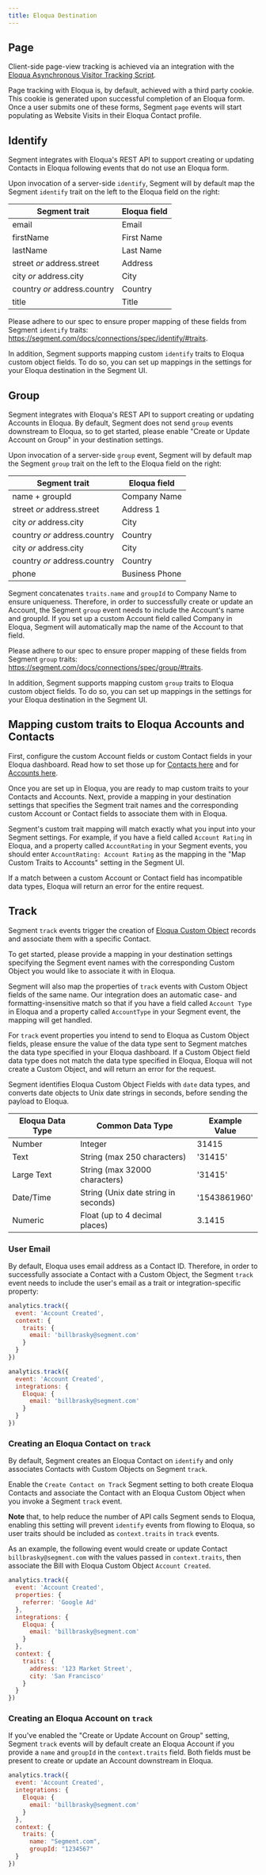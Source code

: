 ```yaml
---
title: Eloqua Destination
---
```


## Page

Client-side page-view tracking is achieved via an integration with the [Eloqua
Asynchronous Visitor Tracking
Script](https://docs.oracle.com/cloud/latest/marketingcs_gs/OMCAA/pdf/AsynchronousVisitorTrackingScripts.pdf).

Page tracking with Eloqua is, by default, achieved with a third party cookie.
This cookie is generated upon successful completion of an Eloqua form. Once a
user submits one of these forms, Segment `page` events will start populating
as Website Visits in their Eloqua Contact profile.

## Identify

Segment integrates with Eloqua's REST API to support creating or
updating Contacts in Eloqua following events that do not use an Eloqua form.

Upon invocation of a server-side `identify`, Segment will by default map the
Segment `identify` trait on the left to the Eloqua field on the right:

| Segment trait | Eloqua field |
|---|---|
| email | Email |
| firstName | First Name |
| lastName | Last Name |
| street _or_ address.street | Address |
| city _or_ address.city | City |
| country _or_ address.country | Country |
| title | Title |

Please adhere to our spec to ensure proper mapping of these fields from Segment
`identify` traits: https://segment.com/docs/connections/spec/identify/#traits.

In addition, Segment supports mapping custom `identify` traits to Eloqua custom
object fields. To do so, you can set up mappings in the settings for your
Eloqua destination in the Segment UI.

## Group

Segment integrates with Eloqua's REST API to support creating or updating
Accounts in Eloqua. By default, Segment does not send `group` events downstream
to Eloqua, so to get started, please enable "Create or Update Account on Group"
in your destination settings.

Upon invocation of a server-side `group` event, Segment will by default map the
Segment `group` trait on the left to the Eloqua field on the right:

| Segment trait | Eloqua field |
|---|---|
| name + groupId | Company Name |
| street _or_ address.street | Address 1 |
| city _or_ address.city | City|
| country _or_ address.country | Country |
| city _or_ address.city | City |
| country _or_ address.country | Country |
| phone | Business Phone |

Segment concatenates `traits.name` and `groupId` to Company Name to ensure
uniqueness. Therefore, in order to successfully create or update an Account,
the Segment `group` event needs to include the Account's name and groupId. If
you set up a custom Account field called Company in Eloqua, Segment will
automatically map the name of the Account to that field.

Please adhere to our spec to ensure proper mapping of these fields from Segment
`group` traits: https://segment.com/docs/connections/spec/group/#traits.

In addition, Segment supports mapping custom `group` traits to Eloqua custom
object fields. To do so, you can set up mappings in the settings for your
Eloqua destination in the Segment UI.

## Mapping custom traits to Eloqua Accounts and Contacts

First, configure the custom Account fields or custom Contact fields in your
Eloqua dashboard. Read how to set those up for [Contacts
here](https://docs.oracle.com/cloud/latest/marketingcs_gs/OMCAA/Help/ContactFields/Tasks/CreatingContactFields.htm)
and for [Accounts
here](https://docs.oracle.com/cloud/latest/marketingcs_gs/OMCAA/Help/AccountFields/Tasks/CreatingAccountFields.htm).

Once you are set up in Eloqua, you are ready to map custom traits to your
Contacts and Accounts. Next, provide a mapping in your destination settings
that specifies the Segment trait names and the corresponding custom Account or
Contact fields to associate them with in Eloqua.

Segment's custom trait mapping will match exactly what you input into your
Segment settings. For example, if you have a field called `Account Rating` in
Eloqua, and a property called `AccountRating` in your Segment events, you
should enter `AccountRating: Account Rating` as the mapping in the "Map Custom
Traits to Accounts" setting in the Segment UI.

If a match between a custom Account or Contact field has
incompatible data types, Eloqua will return an error for the entire request.

## Track

Segment `track` events trigger the creation of [Eloqua Custom
Object](http://docs.oracle.com/cloud/latest/marketingcs_gs/OMCAA/Help/CustomObjects/CustomObjects.htm)
records and associate them with a specific Contact.

To get started, please provide a mapping in your destination settings
specifying the Segment event names with the corresponding Custom Object you
would like to associate it with in Eloqua.

Segment will also map the properties of `track` events with Custom Object
fields of the same name. Our integration does an automatic case- and
formatting-insensitive match so that if you have a field called `Account Type`
in Eloqua and a property called `AccountType` in your Segment event, the
mapping will get handled.

For `track` event properties you intend to send to Eloqua as Custom Object
fields, please ensure the value of the data type sent to Segment matches the
data type specified in your Eloqua dashboard. If a Custom Object field data
type does not match the data type specified in Eloqua, Eloqua will not create a
Custom Object, and will return an error for the request.

Segment identifies Eloqua Custom Object Fields with `date` data types, and
converts date objects to Unix date strings in seconds, before sending the
payload to Eloqua.

| **Eloqua Data Type** | **Common Data Type** | **Example Value** |
|---|---|---|
| Number | Integer | 31415 |
| Text | String (max 250 characters) | '31415' |
| Large Text | String (max 32000 characters) | '31415' |
| Date/Time | String (Unix date string in seconds) | '1543861960' |
| Numeric | Float (up to 4 decimal places) | 3.1415 |

### User Email

By default, Eloqua uses email address as a Contact ID. Therefore, in order to
successfully associate a Contact with a Custom Object, the Segment `track`
event needs to include the user's email as a trait or integration-specific
property:

```js
analytics.track({
  event: 'Account Created',
  context: {
    traits: {
      email: 'billbrasky@segment.com'
    }
  }
})
```

```js
analytics.track({
  event: 'Account Created',
  integrations: {
    Eloqua: {
      email: 'billbrasky@segment.com'
    }
  }
})
```

### Creating an Eloqua Contact on `track`

By default, Segment creates an Eloqua Contact on `identify` and only
associates Contacts with Custom Objects on Segment `track`.

Enable the `Create Contact on Track` Segment setting to both create Eloqua
Contacts and associate the Contact with an Eloqua Custom Object when you invoke
a Segment `track` event.

**Note** that, to help reduce the number of API calls Segment sends to Eloqua,
enabling this setting will prevent `identify` events from flowing to
Eloqua, so user traits should be included as `context.traits` in `track`
events.

As an example, the following event would create or update Contact
`billbrasky@segment.com` with the values passed in `context.traits`, then
associate the Bill with Eloqua Custom Object `Account Created`.

```js
analytics.track({
  event: 'Account Created',
  properties: {
    referrer: 'Google Ad'
  },
  integrations: {
    Eloqua: {
      email: 'billbrasky@segment.com'
    }
  },
  context: {
    traits: {
      address: '123 Market Street',
      city: 'San Francisco'
    }
  }
})
```

### Creating an Eloqua Account on `track`

If you've enabled the "Create or Update Account on Group" setting, Segment
`track` events will by default create an Eloqua Account if you provide a `name`
and `groupId` in the `context.traits` field. Both fields must be present to
create or update an Account downstream in Eloqua.

```js
analytics.track({
  event: 'Account Created',
  integrations: {
    Eloqua: {
      email: 'billbrasky@segment.com'
    }
  },
  context: {
    traits: {
      name: "Segment.com",
      groupId: "1234567"
  }
})
```
